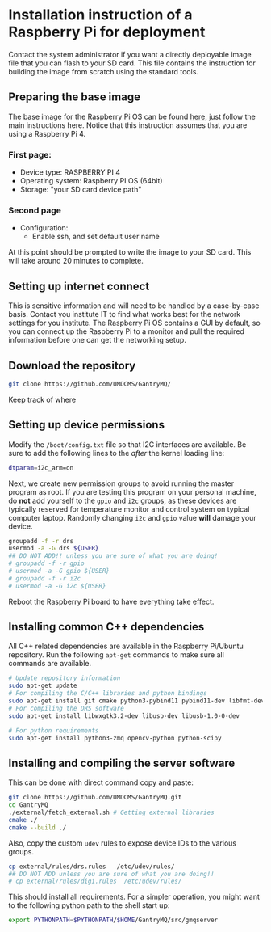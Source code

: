 # Installation instruction of a Raspberry Pi for deployment

Contact the system administrator if you want a directly deployable image file
that you can flash to your SD card. This file contains the instruction for
building the image from scratch using the standard tools.

## Preparing the base image

The base image for the Raspberry Pi OS can be found [here][rpiOS], just follow
the main instructions here. Notice that this instruction assumes that you are
using a Raspberry Pi 4.

### First page:

- Device type: RASPBERRY PI 4
- Operating system: Raspberry PI OS (64bit)
- Storage: "your SD card device path"

### Second page

- Configuration:
  - Enable ssh, and set default user name

At this point should be prompted to write the image to your SD card. This will
take around 20 minutes to complete.

## Setting up internet connect

This is sensitive information and will need to be handled by a case-by-case
basis. Contact you institute IT to find what works best for the network settings
for you institute. The Raspberry Pi OS contains a GUI by default, so you can
connect up the Raspberry Pi to a monitor and pull the required information
before one can get the networking setup.

## Download the repository

```bash
git clone https://github.com/UMDCMS/GantryMQ/
```

Keep track of where

## Setting up device permissions

Modify the `/boot/config.txt` file so that I2C interfaces are available. Be sure
to add the following lines to the _after_ the kernel loading line:

```bash
dtparam=i2c_arm=on
```

Next, we create new permission groups to avoid running the master program as
root. If you are testing this program on your personal machine, do **not** add
yourself to the `gpio` and `i2c` groups, as these devices are typically reserved
for temperature monitor and control system on typical computer laptop. Randomly
changing `i2c` and `gpio` value **will** damage your device.

```bash
groupadd -f -r drs
usermod -a -G drs ${USER}
## DO NOT ADD!! unless you are sure of what you are doing!
# groupadd -f -r gpio
# usermod -a -G gpio ${USER}
# groupadd -f -r i2c
# usermod -a -G i2c ${USER}
```

Reboot the Raspberry Pi board to have everything take effect.

## Installing common C++ dependencies

All C++ related dependencies are available in the Raspberry Pi/Ubuntu
repository. Run the following `apt-get` commands to make sure all commands are
available.

```bash
# Update repository information
sudo apt-get update
# For compiling the C/C++ libraries and python bindings
sudo apt-get install git cmake python3-pybind11 pybind11-dev libfmt-dev
# For compiling the DRS software
sudo apt-get install libwxgtk3.2-dev libusb-dev libusb-1.0-0-dev

# For python requirements
sudo apt-get install python3-zmq opencv-python python-scipy
```

## Installing and compiling the server software

This can be done with direct command copy and paste:

```bash
git clone https://github.com/UMDCMS/GantryMQ.git
cd GantryMQ
./external/fetch_external.sh # Getting external libraries
cmake ./
cmake --build ./
```

Also, copy the custom `udev` rules to expose device IDs to the various groups.

```bash
cp external/rules/drs.rules   /etc/udev/rules/
## DO NOT ADD unless you are sure of what you are doing!!
# cp external/rules/digi.rules  /etc/udev/rules/
```

This should install all requirements. For a simpler operation, you might want to
the following python path to the shell start up:

```bash
export PYTHONPATH=$PYTHONPATH/$HOME/GantryMQ/src/gmqserver
```

[rpiOS]: https://www.raspberrypi.com/software/
